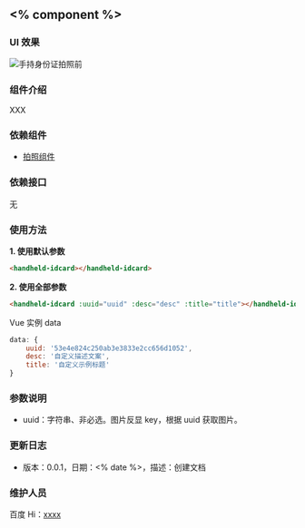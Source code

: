## <% component %>

### UI 效果
![手持身份证拍照前](/images/fin-rm/handheld-idcard-1.png)

### 组件介绍
XXX

### 依赖组件
* [拍照组件](/fin-rm/take-photo/)

### 依赖接口
无

### 使用方法
**1. 使用默认参数**

```html
<handheld-idcard></handheld-idcard>
```

**2. 使用全部参数**

```html
<handheld-idcard :uuid="uuid" :desc="desc" :title="title"></handheld-idcard>
```

Vue 实例 data

```javascript
data: {
    uuid: '53e4e824c250ab3e3833e2cc656d1052',
    desc: '自定义描述文案',
    title: '自定义示例标题'
}
```

### 参数说明
* uuid：字符串、非必选。图片反显 key，根据 uuid 获取图片。

### 更新日志
* 版本：0.0.1，日期：<% date %>，描述：创建文档

### 维护人员
百度 Hi：[xxxx](xxxx)

